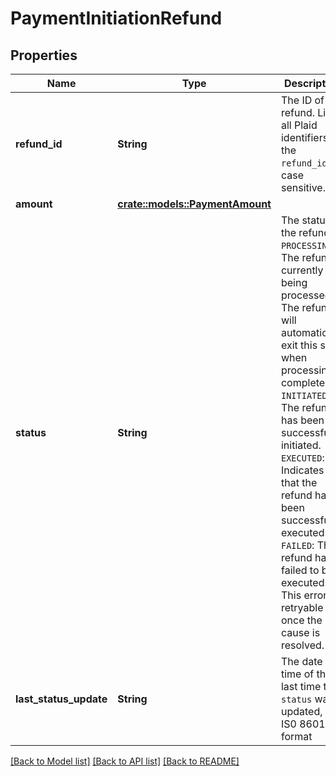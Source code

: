 # PaymentInitiationRefund

## Properties

Name | Type | Description | Notes
------------ | ------------- | ------------- | -------------
**refund_id** | **String** | The ID of the refund. Like all Plaid identifiers, the `refund_id` is case sensitive. | 
**amount** | [**crate::models::PaymentAmount**](PaymentAmount.md) |  | 
**status** | **String** | The status of the refund.  `PROCESSING`: The refund is currently being processed. The refund will automatically exit this state when processing is complete.  `INITIATED`: The refund has been successfully initiated.  `EXECUTED`: Indicates that the refund has been successfully executed.  `FAILED`: The refund has failed to be executed. This error is retryable once the root cause is resolved. | 
**last_status_update** | **String** | The date and time of the last time the `status` was updated, in IS0 8601 format | 

[[Back to Model list]](../README.md#documentation-for-models) [[Back to API list]](../README.md#documentation-for-api-endpoints) [[Back to README]](../README.md)


